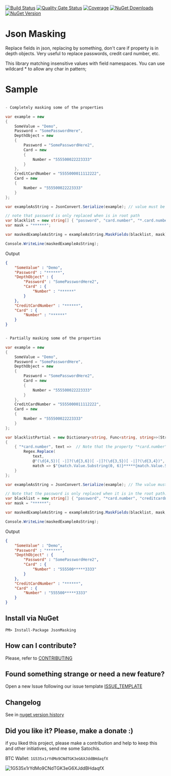 [![Build Status](https://barradas.visualstudio.com/Contributions/_apis/build/status/NugetPackage/JsonMasking?branchName=develop)](https://barradas.visualstudio.com/Contributions/_build/latest?definitionId=1&branchName=develop)
[![Quality Gate Status](https://sonarcloud.io/api/project_badges/measure?project=ThiagoBarradas_jsonmasking&metric=alert_status)](https://sonarcloud.io/dashboard?id=ThiagoBarradas_jsonmasking)
[![Coverage](https://sonarcloud.io/api/project_badges/measure?project=ThiagoBarradas_jsonmasking&metric=coverage)](https://sonarcloud.io/dashboard?id=ThiagoBarradas_jsonmasking)
[![NuGet Downloads](https://img.shields.io/nuget/dt/JsonMasking.svg)](https://www.nuget.org/packages/JsonMasking/)
[![NuGet Version](https://img.shields.io/nuget/v/JsonMasking.svg)](https://www.nuget.org/packages/JsonMasking/)

# Json Masking 

Replace fields in json, replacing by something, don't care if property is in depth objects. Very useful to replace passwords, credit card number, etc.

This library matching insensitive values with field namespaces. You can use wildcard * to allow any char in pattern;

# Sample

```c#

- Completely masking some of the properties

var example = new 
{
	SomeValue = "Demo",
	Password = "SomePasswordHere",
	DepthObject = new 
	{
		Password = "SomePasswordHere2",
		Card = new 
		{
			Number = "555500022223333"
		}
	},
	CreditCardNumber = "5555000011112222",
	Card = new 
	{
		Number = "555500022223333"
	}
};

var exampleAsString = JsonConvert.Serialize(example); // value must be a json string to masked

// note that password is only replaced when is in root path
var blacklist = new string[] { "password", "card.number", "*.card.number" "creditcardnumber" };
var mask = "******";

var maskedExampleAsString = exampleAsString.MaskFields(blacklist, mask);

Console.WriteLine(maskedExampleAsString);

```

Output
```json
{
	"SomeValue" : "Demo",
	"Password" : "******",
	"DepthObject" : {
		"Password" : "SomePasswordHere2",
		"Card" : {
			"Number" : "******"
		}
	},
	"CreditCardNumber" : "******",
	"Card" : {
		"Number" : "******"
	}
}
```

```c#

- Partially masking some of the properties

var example = new 
{
	SomeValue = "Demo",
	Password = "SomePasswordHere",
	DepthObject = new 
	{
		Password = "SomePasswordHere2",
		Card = new 
		{
			Number = "555500022223333"
		}
	},
	CreditCardNumber = "5555000011112222",
	Card = new 
	{
		Number = "555500022223333"
	}
};

var blacklistPartial = new Dictionary<string, Func<string, string>>(StringComparer.OrdinalIgnoreCase) // The key is the property to be partially masked and the value is the function to be applied.
{
    { "*card.number", text =>  // Note that the property "*card.number" is also in the blacklist. If the property only exists in the blacklistPartial, it will not be masked.
        Regex.Replace(
            text,
            @"(\d{4,5})[ -|]?(\d{3,6})[ -|]?(\d{3,5})[ -|]?(\d{3,4})",
            match => $"{match.Value.Substring(0, 6)}*****{match.Value.Substring(match.Value.Length - 4, 4)}")
    }
};

var exampleAsString = JsonConvert.Serialize(example); // The value must be a JSON string to be masked.

// Note that the password is only replaced when it is in the root path.
var blacklist = new string[] { "password", "*card.number", "creditcardnumber" };
var mask = "******";

var maskedExampleAsString = exampleAsString.MaskFields(blacklist, mask, blacklistPartial); // The blacklistPartial is optional. If provided, it will apply the mask only if the property is also in the blacklist.

Console.WriteLine(maskedExampleAsString);

```

Output
```json
{
	"SomeValue" : "Demo",
	"Password" : "******",
	"DepthObject" : {
		"Password" : "SomePasswordHere2",
		"Card" : {
			"Number" : "555500*****3333"
		}
	},
	"CreditCardNumber" : "******",
	"Card" : {
		"Number" : "555500*****3333"
	}
}
```

## Install via NuGet

```
PM> Install-Package JsonMasking
```

## How can I contribute?
Please, refer to [CONTRIBUTING](.github/CONTRIBUTING.md)

## Found something strange or need a new feature?
Open a new Issue following our issue template [ISSUE_TEMPLATE](.github/ISSUE_TEMPLATE.md)

## Changelog
See in [nuget version history](https://www.nuget.org/packages/JsonMasking)

## Did you like it? Please, make a donate :)

if you liked this project, please make a contribution and help to keep this and other initiatives, send me some Satochis.

BTC Wallet: `1G535x1rYdMo9CNdTGK3eG6XJddBHdaqfX`

![1G535x1rYdMo9CNdTGK3eG6XJddBHdaqfX](https://i.imgur.com/mN7ueoE.png)

